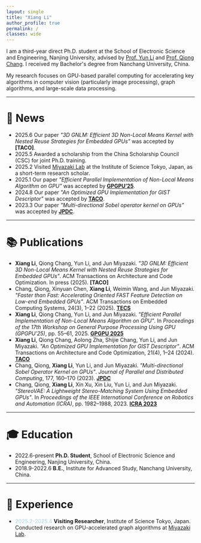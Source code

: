 ```yaml
---
layout: single
title: "Xiang Li"
author_profile: true
permalink: /
classes: wide
---
```


I am a third-year direct Ph.D. student at the School of Electronic Science and Engineering, Nanjing University, advised by [Prof. Yun Li](https://www.yunligroup.org/) and [Prof. Qiong Chang](https://changqiong.github.io/). I received my Bachelor's degree from Nanchang University, China.

My research focuses on GPU-based parallel computing for accelerating key algorithms in computer vision (particularly image processing), graph algorithms, and large-scale data processing.



---

# 📰 News

- 2025.6 Our paper *"3D GNLM: Efficient 3D Non-Local Means Kernel with Nested Reuse Strategies for Embedded GPUs"* was accepted by **[TACO]**.
- 2025.5 Awarded a scholarship from the China Scholarship Council (CSC) for joint Ph.D. training. <!--I will join [Miyazaki Lab](https://www.lsc.c.titech.ac.jp/miyazaki) at the Institute of Science Tokyo for a two-year research collaboration.-->
- 2025.2 Visited [Miyazaki Lab](https://www.lsc.c.titech.ac.jp/miyazaki) at the Institute of Science Tokyo, Japan, as a short-term research scholar.
- 2025.1 Our paper *"Efficient Parallel Implementation of Non-Local Means Algorithm on GPU"* was accepted by **[GPGPU’25](https://dl.acm.org/doi/10.1145/3725798.3725807)**.  
- 2024.8 Our paper *"An Optimized GPU Implementation for GIST Descriptor"* was accepted by **[TACO](https://dl.acm.org/doi/10.1145/3689339)**.  
- 2023.3 Our paper *"Multi-directional Sobel operator kernel on GPUs"* was accepted by **[JPDC](https://www.sciencedirect.com/science/article/pii/S0743731523000400)**.  

---

# 📚 Publications

- **Xiang Li**, Qiong Chang, Yun Li, and Jun Miyazaki. *"3D GNLM: Efficient 3D Non-Local Means Kernel with Nested Reuse Strategies for Embedded GPUs"*. ACM Transactions on Architecture and Code Optimization. In press (2025). **[TACO]**
- Chang, Qiong, Xinyuan Chen, **Xiang Li**, Weimin Wang, and Jun Miyazaki. *"Faster than Fast: Accelerating Oriented FAST Feature Detection on Low-end Embedded GPUs"*. ACM Transactions on Embedded Computing Systems, 24(3), 1–22 (2025). **[TECS](https://dl.acm.org/doi/10.1145/3725217)**
- **Xiang Li**, Qiong Chang, Yun Li, and Jun Miyazaki. *"Efficient Parallel Implementation of Non-Local Means Algorithm on GPU"*. In *Proceedings of the 17th Workshop on General Purpose Processing Using GPU (GPGPU’25)*, pp. 55–61, 2025. **[GPGPU 2025](https://dl.acm.org/doi/10.1145/3725798.3725807)**
- **Xiang Li**, Qiong Chang, Aolong Zha, Shijie Chang, Yun Li, and Jun Miyazaki. *"An Optimized GPU Implementation for GIST Descriptor"*. ACM Transactions on Architecture and Code Optimization, 21(4), 1–24 (2024). **[TACO](https://dl.acm.org/doi/10.1145/3689339)**
- Chang, Qiong, **Xiang Li**, Yun Li, and Jun Miyazaki. *"Multi-directional Sobel Operator Kernel on GPUs"*. *Journal of Parallel and Distributed Computing*, 177, 160–170 (2023). **[JPDC](https://www.sciencedirect.com/science/article/pii/S0743731523000400)**
- Chang, Qiong, **Xiang Li**, Xin Xu, Xin Liu, Yun Li, and Jun Miyazaki. *"StereoVAE: A Lightweight Stereo-Matching System Using Embedded GPUs"*. In *Proceedings of the IEEE International Conference on Robotics and Automation (ICRA)*, pp. 1982–1988, 2023. **[ICRA 2023](https://ieeexplore.ieee.org/abstract/document/10160441)**

---

# 🎓 Education

- 2022.6-present **Ph.D. Student**, School of Electronic Science and Engineering, Nanjing University, China.
- 2018.9-2022.6 **B.E.**, Institute for Advanced Study, Nanchang University, China. 
  
---

# 💼 Experience

- <span style="color: #ADD8E6">2025.2-2025.4</span> **Visiting Researcher**, Institute of Science Tokyo, Japan. 
  Conducted research on GPU-accelerated graph algorithms at [Miyazaki Lab](https://www.lsc.c.titech.ac.jp/miyazaki).
